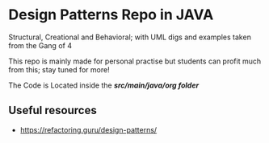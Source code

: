 # Design Patterns Repo in JAVA 
Structural, Creational and Behavioral; with UML digs and examples taken from the Gang of 4

This repo is mainly made for personal practise but students can profit much from this; stay tuned for more!

The Code is Located inside the _**src/main/java/org folder**_

## Useful resources
- https://refactoring.guru/design-patterns/
